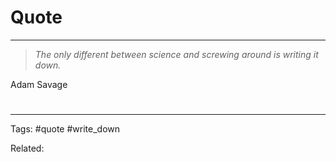 
# Quote

---
>*The only different between science and screwing around is writing it down.*

Adam Savage

# 

---

Tags: #quote #write_down

Related:
